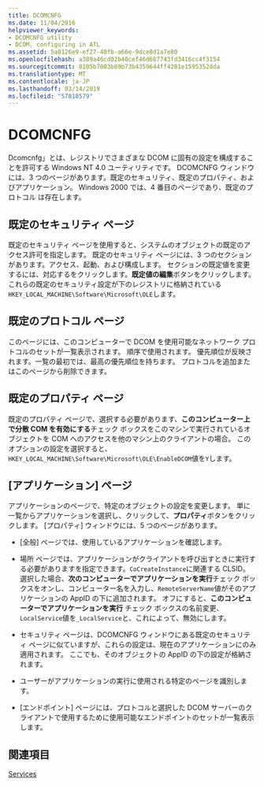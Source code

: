 ```yaml
---
title: DCOMCNFG
ms.date: 11/04/2016
helpviewer_keywords:
- DCOMCNFG utility
- DCOM, configuring in ATL
ms.assetid: 5a8126e9-ef27-40fb-a66e-9dce8d1a7e80
ms.openlocfilehash: a389a46cd02b40cef46d687743fd3416cc4f3154
ms.sourcegitcommit: 8105b7003b89b73b4359644ff4281e1595352dda
ms.translationtype: MT
ms.contentlocale: ja-JP
ms.lasthandoff: 03/14/2019
ms.locfileid: "57818579"
---
```

# <a name="dcomcnfg"></a>DCOMCNFG

Dcomcnfg」とは、レジストリでさまざまな DCOM に固有の設定を構成することを許可する Windows NT 4.0 ユーティリティです。 DCOMCNFG ウィンドウには、3 つのページがあります。既定のセキュリティ、既定のプロパティ、およびアプリケーション。 Windows 2000 では、4 番目のページであり、既定のプロトコル は存在します。

## <a name="default-security-page"></a>既定のセキュリティ ページ

既定のセキュリティ ページを使用すると、システムのオブジェクトの既定のアクセス許可を指定します。 既定のセキュリティ ページには、3 つのセクションがあります。アクセス、起動、および構成します。 セクションの既定値を変更するには、対応するをクリックします。**既定値の編集**ボタンをクリックします。 これらの既定のセキュリティ設定が下のレジストリに格納されている`HKEY_LOCAL_MACHINE\Software\Microsoft\OLE`します。

## <a name="default-protocols-page"></a>既定のプロトコル ページ

このページには、このコンピューターで DCOM を使用可能なネットワーク プロトコルのセットが一覧表示されます。 順序で使用されます。 優先順位が反映されます。一覧の最初では、最高の優先順位を持ちます。 プロトコルを追加またはこのページから削除できます。

## <a name="default-properties-page"></a>既定のプロパティ ページ

既定のプロパティ ページで、選択する必要があります、**このコンピューター上で分散 COM を有効にする**チェック ボックスをこのマシンで実行されているオブジェクトを COM へのアクセスを他のマシン上のクライアントの場合。 このオプションの設定を選択すると、`HKEY_LOCAL_MACHINE\Software\Microsoft\OLE\EnableDCOM`値を`Y`します。

## <a name="applications-page"></a>[アプリケーション] ページ

アプリケーションのページで、特定のオブジェクトの設定を変更します。 単に一覧からアプリケーションを選択し、クリックして、**プロパティ**ボタンをクリックします。 [プロパティ] ウィンドウには、5 つのページがあります。

- [全般] ページでは、使用しているアプリケーションを確認します。

- 場所 ページでは、アプリケーションがクライアントを呼び出すときに実行する必要がありますを指定できます。`CoCreateInstance`に関連する CLSID。 選択した場合、**次のコンピューターでアプリケーションを実行**チェック ボックスをオンし、コンピューター名を入力し、`RemoteServerName`値がそのアプリケーションの AppID の下に追加されます。 オフにすると、**このコンピューターでアプリケーションを実行** チェック ボックスの名前変更、`LocalService`値を`_LocalService`と、これによって、無効にします。

- セキュリティ ページは、DCOMCNFG ウィンドウにある既定のセキュリティ ページに似ていますが、これらの設定は、現在のアプリケーションにのみ適用されます。 ここでも、そのオブジェクトの AppID の下の設定が格納されます。

- ユーザーがアプリケーションの実行に使用される特定のページを識別します。

- [エンドポイント] ページには、プロトコルと選択した DCOM サーバーのクライアントで使用するために使用可能なエンドポイントのセットが一覧表示します。

## <a name="see-also"></a>関連項目

[Services](../atl/atl-services.md)
